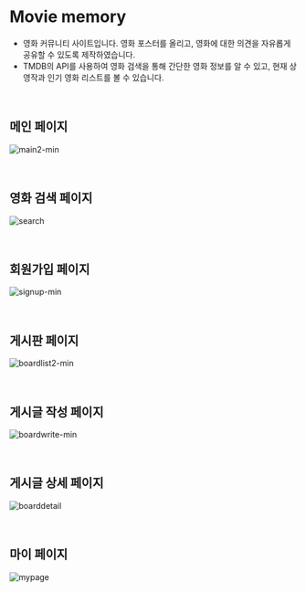 # Movie memory

- 영화 커뮤니티 사이트입니다. 영화 포스터를 올리고, 영화에 대한 의견을 자유롭게 공유할 수 있도록 제작하였습니다.
- TMDB의 API를 사용하여 영화 검색을 통해 간단한 영화 정보를 알 수 있고, 현재 상영작과 인기 영화 리스트를 볼 수 있습니다.

</br>

## 메인 페이지
![main2-min](https://user-images.githubusercontent.com/114736992/225246284-317f6c2a-d254-4092-955b-96092c0d1c67.gif)

</br>

## 영화 검색 페이지
![search](https://user-images.githubusercontent.com/114736992/226272105-db09c7a4-6d46-429d-afa8-a8cb291b5ff4.gif)


</br>

## 회원가입 페이지
![signup-min](https://user-images.githubusercontent.com/114736992/225246765-8cb4057f-79ff-4198-a09c-2ca40cafbff2.gif)

</br>

## 게시판 페이지
![boardlist2-min](https://user-images.githubusercontent.com/114736992/225246866-f99e6258-92a9-4683-adcc-b822f0271f81.gif)

</br>

## 게시글 작성 페이지
![boardwrite-min](https://user-images.githubusercontent.com/114736992/225246954-f8471bc6-52e4-4501-9cb3-3fc69c05b7bf.gif)

</br>

## 게시글 상세 페이지
![boarddetail](https://user-images.githubusercontent.com/114736992/225247078-f532f351-7e9f-4be8-a3dd-ed4ba472c4aa.gif)

</br>

## 마이 페이지
![mypage](https://user-images.githubusercontent.com/114736992/225247191-26b68cc2-7cc1-4bc5-a555-124b8e6ae875.gif)

